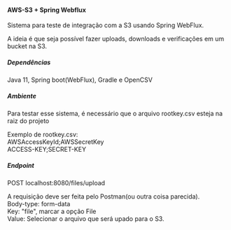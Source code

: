 #### AWS-S3 + Spring Webflux

Sistema para teste de integração com a S3 usando Spring WebFlux.

A ideia é que seja possível fazer uploads, downloads e verificações em um bucket na S3.

##### Dependências
Java 11, Spring boot(WebFlux), Gradle e OpenCSV

##### Ambiente
Para testar esse sistema, é necessário que o arquivo rootkey.csv esteja na raiz do projeto

Exemplo de rootkey.csv:<br>
AWSAccessKeyId;AWSSecretKey<br>
ACCESS-KEY;SECRET-KEY<br>


##### Endpoint
POST localhost:8080/files/upload

A requisição deve ser feita pelo Postman(ou outra coisa parecida). <br>
Body-type: form-data<br>
Key: "file", marcar a opção File<br>
Value: Selecionar o arquivo que será upado para o S3.
 
